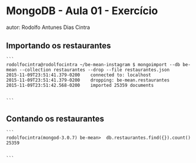 # MongoDB - Aula 01 - Exercício
autor: Rodolfo Antunes Dias Cintra

## Importando os restaurantes

    ```
	rodolfocintra@rodolfocintra ~/be-mean-instagram $ mongoimport --db be-mean --collection restaurantes --drop --file restaurantes.json
	2015-11-09T23:51:41.379-0200	connected to: localhost
	2015-11-09T23:51:41.379-0200	dropping: be-mean.restaurantes
	2015-11-09T23:51:42.568-0200	imported 25359 documents


    ```

## Contando os restaurantes

    ```
	rodolfocintra(mongod-3.0.7) be-mean>  db.restaurantes.find({}).count()
	25359


    ```







